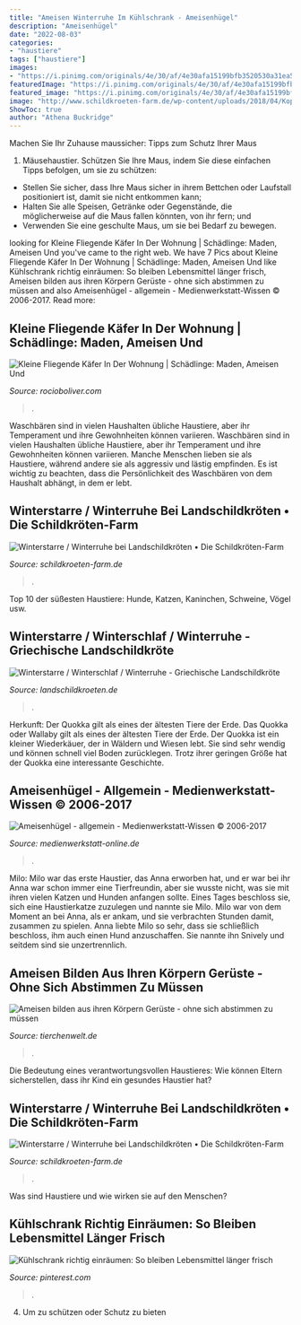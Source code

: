 ```yaml
---
title: "Ameisen Winterruhe Im Kühlschrank - Ameisenhügel"
description: "Ameisenhügel"
date: "2022-08-03"
categories:
- "haustiere"
tags: ["haustiere"]
images:
- "https://i.pinimg.com/originals/4e/30/af/4e30afa15199bfb3520530a31ea514de.jpg"
featuredImage: "https://i.pinimg.com/originals/4e/30/af/4e30afa15199bfb3520530a31ea514de.jpg"
featured_image: "https://i.pinimg.com/originals/4e/30/af/4e30afa15199bfb3520530a31ea514de.jpg"
image: "http://www.schildkroeten-farm.de/wp-content/uploads/2018/04/Kopie-von-PC250263.jpg"
ShowToc: true
author: "Athena Buckridge"
---
```



Machen Sie Ihr Zuhause maussicher: Tipps zum Schutz Ihrer Maus
1. Mäusehaustier. Schützen Sie Ihre Maus, indem Sie diese einfachen Tipps befolgen, um sie zu schützen:
- Stellen Sie sicher, dass Ihre Maus sicher in ihrem Bettchen oder Laufstall positioniert ist, damit sie nicht entkommen kann;
- Halten Sie alle Speisen, Getränke oder Gegenstände, die möglicherweise auf die Maus fallen könnten, von ihr fern; und
- Verwenden Sie eine geschulte Maus, um sie bei Bedarf zu bewegen.

	

		
looking for Kleine Fliegende Käfer In Der Wohnung | Schädlinge: Maden, Ameisen Und you've came to the right web. We have 7 Pics about Kleine Fliegende Käfer In Der Wohnung | Schädlinge: Maden, Ameisen Und like Kühlschrank richtig einräumen: So bleiben Lebensmittel länger frisch, Ameisen bilden aus ihren Körpern Gerüste - ohne sich abstimmen zu müssen and also Ameisenhügel - allgemein - Medienwerkstatt-Wissen © 2006-2017. Read more:
		
    
## Kleine Fliegende Käfer In Der Wohnung | Schädlinge: Maden, Ameisen Und

<img loading=lazy src="https://i0.wp.com/img.moebelplus.de/xlarge/lg_gs3159avhz1_4.jpg?strip=all?strip=all" onerror="this.onerror=null;this.src='https://tse4.mm.bing.net/th?id=OIP.syabQ0ODXzRSfdcweNSF9gHaFj&amp;pid=15.1';" alt="Kleine Fliegende Käfer In Der Wohnung | Schädlinge: Maden, Ameisen Und">

_Source: rocioboliver.com_

>. 

	

Waschbären sind in vielen Haushalten übliche Haustiere, aber ihr Temperament und ihre Gewohnheiten können variieren.
Waschbären sind in vielen Haushalten übliche Haustiere, aber ihr Temperament und ihre Gewohnheiten können variieren. Manche Menschen lieben sie als Haustiere, während andere sie als aggressiv und lästig empfinden. Es ist wichtig zu beachten, dass die Persönlichkeit des Waschbären von dem Haushalt abhängt, in dem er lebt.

    
## Winterstarre / Winterruhe Bei Landschildkröten • Die Schildkröten-Farm

<img loading=lazy src="http://www.schildkroeten-farm.de/wp-content/uploads/2018/04/Kopie-von-PC250260.jpg" onerror="this.onerror=null;this.src='https://tse4.mm.bing.net/th?id=OIP.qcpLxyvFNxGFEvg4Y95xBAHaFk&amp;pid=15.1';" alt="Winterstarre / Winterruhe bei Landschildkröten • Die Schildkröten-Farm">

_Source: schildkroeten-farm.de_

>. 

	

Top 10 der süßesten Haustiere: Hunde, Katzen, Kaninchen, Schweine, Vögel usw.

    
## Winterstarre / Winterschlaf / Winterruhe - Griechische Landschildkröte

<img loading=lazy src="https://www.landschildkroeten.de/haltung/wp-content/uploads/2017/08/Überwinterung-im-Kühlschrank.jpg" onerror="this.onerror=null;this.src='https://tse1.mm.bing.net/th?id=OIP.LnBGmhjWFOdtYPy02bvTbwHaE6&amp;pid=15.1';" alt="Winterstarre / Winterschlaf / Winterruhe - Griechische Landschildkröte">

_Source: landschildkroeten.de_

>. 

	

Herkunft: Der Quokka gilt als eines der ältesten Tiere der Erde.
Das Quokka oder Wallaby gilt als eines der ältesten Tiere der Erde. Der Quokka ist ein kleiner Wiederkäuer, der in Wäldern und Wiesen lebt. Sie sind sehr wendig und können schnell viel Boden zurücklegen. Trotz ihrer geringen Größe hat der Quokka eine interessante Geschichte.

    
## Ameisenhügel - Allgemein - Medienwerkstatt-Wissen © 2006-2017

<img loading=lazy src="http://www.medienwerkstatt-online.de/lws_wissen/bilder/30389-1.jpg" onerror="this.onerror=null;this.src='https://tse3.mm.bing.net/th?id=OIP._inam3i2AHE7NlPbESlxOAHaE7&amp;pid=15.1';" alt="Ameisenhügel - allgemein - Medienwerkstatt-Wissen © 2006-2017">

_Source: medienwerkstatt-online.de_

>. 

	

Milo: Milo war das erste Haustier, das Anna erworben hat, und er war bei ihr
Anna war schon immer eine Tierfreundin, aber sie wusste nicht, was sie mit ihren vielen Katzen und Hunden anfangen sollte. Eines Tages beschloss sie, sich eine Haustierkatze zuzulegen und nannte sie Milo. Milo war von dem Moment an bei Anna, als er ankam, und sie verbrachten Stunden damit, zusammen zu spielen. Anna liebte Milo so sehr, dass sie schließlich beschloss, ihm auch einen Hund anzuschaffen. Sie nannte ihn Snively und seitdem sind sie unzertrennlich.

    
## Ameisen Bilden Aus Ihren Körpern Gerüste - Ohne Sich Abstimmen Zu Müssen

<img loading=lazy src="https://www.tierchenwelt.de/images/stories/fotos/insekten_spinnen/ameisen/weberameise/weberameisen_bruecke_xl.jpg" onerror="this.onerror=null;this.src='https://tse1.mm.bing.net/th?id=OIP.pt87gGkJE26shMoj-BcUGQHaE8&amp;pid=15.1';" alt="Ameisen bilden aus ihren Körpern Gerüste - ohne sich abstimmen zu müssen">

_Source: tierchenwelt.de_

>. 

	

Die Bedeutung eines verantwortungsvollen Haustieres: Wie können Eltern sicherstellen, dass ihr Kind ein gesundes Haustier hat?

    
## Winterstarre / Winterruhe Bei Landschildkröten • Die Schildkröten-Farm

<img loading=lazy src="http://www.schildkroeten-farm.de/wp-content/uploads/2018/04/Kopie-von-PC250263.jpg" onerror="this.onerror=null;this.src='https://tse2.mm.bing.net/th?id=OIP.P1bx0dBosau9j8f17VSRNgAAAA&amp;pid=15.1';" alt="Winterstarre / Winterruhe bei Landschildkröten • Die Schildkröten-Farm">

_Source: schildkroeten-farm.de_

>. 

	

Was sind Haustiere und wie wirken sie auf den Menschen?

    
## Kühlschrank Richtig Einräumen: So Bleiben Lebensmittel Länger Frisch

<img loading=lazy src="https://i.pinimg.com/originals/4e/30/af/4e30afa15199bfb3520530a31ea514de.jpg" onerror="this.onerror=null;this.src='https://tse2.mm.bing.net/th?id=OIP.YOvCra083jpyjNHm7knHkwHaDo&amp;pid=15.1';" alt="Kühlschrank richtig einräumen: So bleiben Lebensmittel länger frisch">

_Source: pinterest.com_

>. 

	

4. Um zu schützen oder Schutz zu bieten

